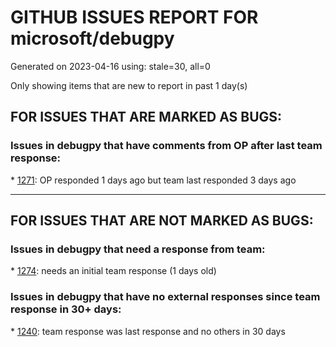 
# GITHUB ISSUES REPORT FOR microsoft/debugpy


Generated on 2023-04-16 using: stale=30, all=0


Only showing items that are new to report in past 1 day(s)


## FOR ISSUES THAT ARE MARKED AS BUGS:


### Issues in debugpy that have comments from OP after last team response:


\* [1271](https://github.com/microsoft/debugpy/issues/1271 "Timeout while using vscode debugger with any program which spawns a process"): OP responded 1 days ago but team last responded 3 days ago

---

## FOR ISSUES THAT ARE NOT MARKED AS BUGS:


### Issues in debugpy that need a response from team:


\* [1274](https://github.com/microsoft/debugpy/issues/1274 "plugin problem"): needs an initial team response (1 days old)

### Issues in debugpy that have no external responses since team response in 30+ days:


\* [1240](https://github.com/microsoft/debugpy/issues/1240 "Remote debug path mapping from Windows to Linux no longer works - Breakpoint in file that does not exist"): team response was last response and no others in 30 days
